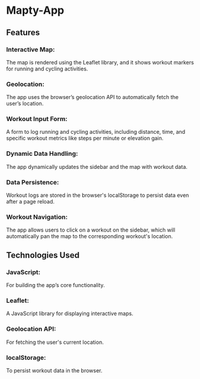 # Mapty-App
## Features
### Interactive Map: 
The map is rendered using the Leaflet library, and it shows workout markers for running and cycling activities.
### Geolocation: 
The app uses the browser’s geolocation API to automatically fetch the user’s location.
### Workout Input Form: 
A form to log running and cycling activities, including distance, time, and specific workout metrics like steps per minute or elevation gain.
### Dynamic Data Handling: 
The app dynamically updates the sidebar and the map with workout data.
### Data Persistence: 
Workout logs are stored in the browser's localStorage to persist data even after a page reload.
### Workout Navigation: 
The app allows users to click on a workout on the sidebar, which will automatically pan the map to the corresponding workout's location.

## Technologies Used
### JavaScript:
For building the app’s core functionality.
### Leaflet: 
A JavaScript library for displaying interactive maps.
### Geolocation API: 
For fetching the user's current location.
### localStorage: 
To persist workout data in the browser.

